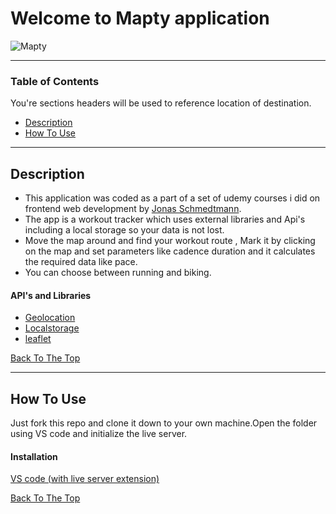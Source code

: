 # Welcome to Mapty application  

![Mapty](https://user-images.githubusercontent.com/85004364/125202015-59386180-e28f-11eb-907d-1648987016bb.png)

---

### Table of Contents
You're sections headers will be used to reference location of destination.

- [Description](#description)
- [How To Use](#how-to-use)

---

## Description

- This application was coded as a part of a set of udemy courses i did on frontend web development by [Jonas Schmedtmann](https://www.udemy.com/user/jonasschmedtmann/).
- The app is a workout tracker which uses external libraries and Api's including a local storage so your data is not lost.
- Move the map around and find your workout route , Mark it by clicking on the map and set parameters like cadence duration and it calculates the required data like pace.
- You can choose between running and biking.

#### API's and Libraries
- [Geolocation](https://developer.mozilla.org/en-US/docs/Web/API/Geolocation_API)
- [Localstorage](https://developer.mozilla.org/en-US/docs/Web/API/Window/localStorage)
- [leaflet](https://leafletjs.com/)

[Back To The Top](#Welcome-to-Mapty-application)

---

## How To Use

Just fork this repo and clone it down to your own machine.Open the folder using VS code and initialize the live server.

#### Installation

[VS code (with live server extension)](https://marketplace.visualstudio.com/items?itemName=ritwickdey.LiveServer)


[Back To The Top](#Welcome-to-Mapty-application)
